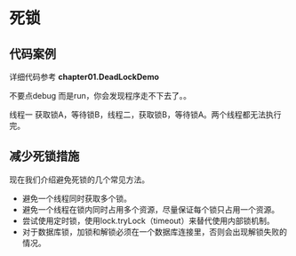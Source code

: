# 死锁

## 代码案例

详细代码参考  **chapter01.DeadLockDemo**

不要点debug 而是run，你会发现程序走不下去了。。

线程一 获取锁A，等待锁B，线程二，获取锁B，等待锁A。两个线程都无法执行完。

## 减少死锁措施
现在我们介绍避免死锁的几个常见方法。
- 避免一个线程同时获取多个锁。
- 避免一个线程在锁内同时占用多个资源，尽量保证每个锁只占用一个资源。
- 尝试使用定时锁，使用lock.tryLock（timeout）来替代使用内部锁机制。
- 对于数据库锁，加锁和解锁必须在一个数据库连接里，否则会出现解锁失败的情况。